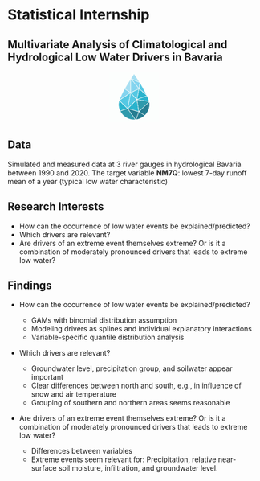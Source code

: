 # Statistical Internship
## Multivariate Analysis of Climatological and Hydrological Low Water Drivers in Bavaria
<p align="center">
<img src="attic/images.png" width="100" height="100" class="center">
</p>

## Data

Simulated and measured data at 3 river gauges in hydrological
Bavaria between 1990 and 2020.
The target variable **NM7Q**: lowest 7-day runoff mean of a year (typical
low water characteristic)

## Research Interests

* How can the occurrence of low water events be explained/predicted?
* Which drivers are relevant? 
* Are drivers of an extreme event themselves extreme? Or is it a combination of moderately pronounced drivers that leads to extreme low water?


## Findings 
* How can the occurrence of low water events be explained/predicted?
  - GAMs with binomial distribution assumption
  - Modeling drivers as splines and individual explanatory interactions
  - Variable-specific quantile distribution analysis
  
* Which drivers are relevant? 
  - Groundwater level, precipitation group, and soilwater appear important
  - Clear differences between north and south, e.g., in influence of snow and air temperature
  - Grouping of southern and northern areas seems reasonable

* Are drivers of an extreme event themselves extreme? Or is it a combination of moderately pronounced drivers that leads to extreme low water?
  - Differences between variables
  - Extreme events seem relevant for: Precipitation, relative near-surface soil moisture, infiltration, and groundwater level.
